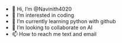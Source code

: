 - 👋 Hi, I’m @Navinith4020
- 👀 I’m interested in coding
- 🌱 I’m currently learning python with github
- 💞️ I’m looking to collaborate on AI
- 📫 How to reach me text and email

<!---
Navinith4020/Navinith4020 is a ✨ special ✨ repository because its `README.md` (this file) appears on your GitHub profile.
You can click the Preview link to take a look at your changes.
--->
